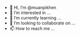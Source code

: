 - 👋 Hi, I’m @muanpikhen
- 👀 I’m interested in ...
- 🌱 I’m currently learning ...
- 💞️ I’m looking to collaborate on ...
- 📫 How to reach me ...

<!---
muanpikhen/muanpikhen is a ✨ special ✨ repository because its `README.md` (this file) appears on your GitHub profile.
You can click the Preview link to take a look at your changes.
--->
